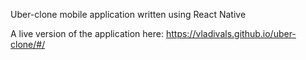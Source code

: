 Uber-clone mobile application written using React Native

A live version of the application here: https://vladivals.github.io/uber-clone/#/